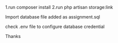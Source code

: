 1.run composer install
2.run php artisan storage:link 

Import database file added as assignment.sql

check .env file to configure database credential


Thanks

